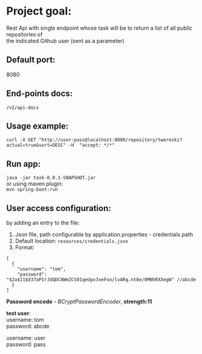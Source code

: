 
# Project goal:
Rest Api with single endpoint whose task will be to return a list of all public repositories of  
the indicated Github user (sent as a parameter)


## Default port:
8080

## End-points docs:
``/v2/api-docs``

## Usage example:
```
curl -X GET "http://user:pass@localhost:8080/repository/twereski?actual=true&sort=DESC" -H  "accept: */*"
```


## Run app:
``
java -jar task-0.0.1-SNAPSHOT.jar
``  
or using maven plugin:  
``mvn spring-boot:run``



## User access configuration:  
by adding an entry to the file:
1. Json file, path configurable by application.properties - credentials.path
2. Default location: ``resources/credentials.json``
3. Format:
```
[
  {
    "username": "tom",
    "password": "$2a$11$d37aPIrJdQDC8WmZCS01qeUpx3xeFxo/lvARq.nt8e/0MNhRXXegW" //abcde
  }
]
```
**Password encode** - _BCryptPasswordEncoder_, **strength:11**

**test user**:  
username: tom  
password: abcde

username: user  
password: pass  

